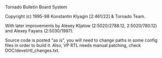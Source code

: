 Tornado Bulletin Board System

Copyright (c) 1995-98 Konstantin Klyagin [2:461/22] & Tornado Team.

With later improvements by Alexey Kljatow (2:5020/2788.12, 2:5020/780.12) and Alexey Fayans (2:5030/1997).

Source code is posted "as is", you will need to change paths in some config files in order to build it. Also, VP RTL needs manual patching, check DOC/devel/rtl_changes.txt.
